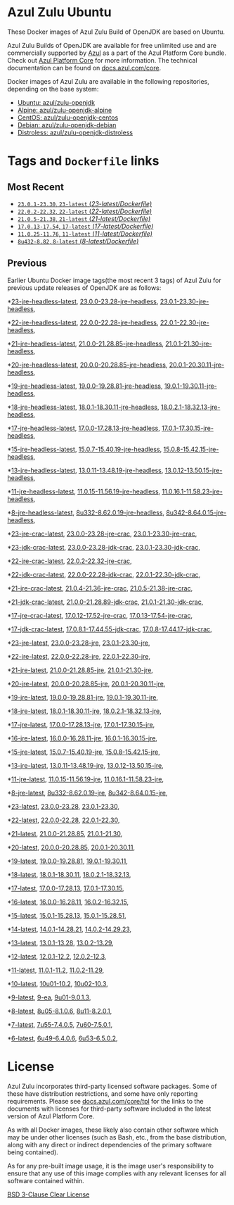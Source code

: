 Azul Zulu Ubuntu
================

These Docker images of Azul Zulu Build of OpenJDK are based on Ubuntu.

Azul Zulu Builds of OpenJDK are available for free unlimited use and are commercially supported by [Azul][1] as a part of the Azul Platform Core bundle.
Check out [Azul Platform Core][2] for more information. The technical documentation can be found on [docs.azul.com/core][3].

Docker images of Azul Zulu are available in the following repositories, depending on the base system:

  * [Ubuntu: azul/zulu-openjdk][4]
  * [Alpine: azul/zulu-openjdk-alpine][5]
  * [CentOS: azul/zulu-openjdk-centos][6]
  * [Debian: azul/zulu-openjdk-debian][7]
  * [Distroless: azul/zulu-openjdk-distroless][8]

Tags and `Dockerfile` links
===========================

Most Recent
-----------


  * [`23.0.1-23.30`, `23-latest` (*23-latest/Dockerfile)*][42]
  * [`22.0.2-22.32`, `22-latest` (*22-latest/Dockerfile)*][53]
  * [`21.0.5-21.38`, `21-latest` (*21-latest/Dockerfile)*][67]
  * [`17.0.13-17.54`, `17-latest` (*17-latest/Dockerfile)*][129]
  * [`11.0.25-11.76`, `11-latest` (*11-latest/Dockerfile)*][247]
  * [`8u432-8.82`, `8-latest` (*8-latest/Dockerfile)*][313]

Previous
--------

Earlier Ubuntu Docker image tags(the most recent 3 tags) of Azul Zulu for previous update releases of OpenJDK are as follows:


  *[23-jre-headless-latest][11],
  [23.0.0-23.28-jre-headless][47],
  [23.0.1-23.30-jre-headless][49],
  
  *[22-jre-headless-latest][12],
  [22.0.0-22.28-jre-headless][54],
  [22.0.1-22.30-jre-headless][60],
  
  
  *[21-jre-headless-latest][13],
  [21.0.0-21.28.85-jre-headless][68],
  [21.0.1-21.30-jre-headless][74],
  
  
  
  
  
  
  *[20-jre-headless-latest][14],
  [20.0.0-20.28.85-jre-headless][101],
  [20.0.1-20.30.11-jre-headless][103],
  
  
  *[19-jre-headless-latest][15],
  [19.0.0-19.28.81-jre-headless][109],
  [19.0.1-19.30.11-jre-headless][113],
  
  
  *[18-jre-headless-latest][16],
  [18.0.1-18.30.11-jre-headless][120],
  [18.0.2.1-18.32.13-jre-headless][124],
  
  
  *[17-jre-headless-latest][17],
  [17.0.0-17.28.13-jre-headless][130],
  [17.0.1-17.30.15-jre-headless][135],
  
  
  
  
  
  
  
  
  
  
  
  
  
  
  
  
  *[15-jre-headless-latest][18],
  [15.0.7-15.40.19-jre-headless][206],
  [15.0.8-15.42.15-jre-headless][210],
  
  
  
  *[13-jre-headless-latest][19],
  [13.0.11-13.48.19-jre-headless][232],
  [13.0.12-13.50.15-jre-headless][236],
  
  
  
  *[11-jre-headless-latest][20],
  [11.0.15-11.56.19-jre-headless][264],
  [11.0.16.1-11.58.23-jre-headless][266],
  
  
  
  
  
  
  
  
  
  
  
  
  
  *[8-jre-headless-latest][21],
  [8u332-8.62.0.19-jre-headless][351],
  [8u342-8.64.0.15-jre-headless][355],
  
  
  
  
  
  
  
  
  
  
  
  
  
  *[23-jre-crac-latest][22],
  [23.0.0-23.28-jre-crac][44],
  [23.0.1-23.30-jre-crac][50],
  
  *[23-jdk-crac-latest][23],
  [23.0.0-23.28-jdk-crac][46],
  [23.0.1-23.30-jdk-crac][52],
  
  *[22-jre-crac-latest][24],
  [22.0.2-22.32-jre-crac][62],
  
  *[22-jdk-crac-latest][25],
  [22.0.0-22.28-jdk-crac][56],
  [22.0.1-22.30-jdk-crac][59],
  
  
  *[21-jre-crac-latest][26],
  [21.0.4-21.36-jre-crac][92],
  [21.0.5-21.38-jre-crac][94],
  
  *[21-jdk-crac-latest][27],
  [21.0.0-21.28.89-jdk-crac][71],
  [21.0.1-21.30-jdk-crac][73],
  
  
  
  
  
  
  *[17-jre-crac-latest][28],
  [17.0.12-17.52-jre-crac][183],
  [17.0.13-17.54-jre-crac][187],
  
  *[17-jdk-crac-latest][29],
  [17.0.8.1-17.44.55-jdk-crac][160],
  [17.0.8-17.44.17-jdk-crac][164],
  
  
  
  
  
  
  
  *[23-jre-latest][30],
  [23.0.0-23.28-jre][43],
  [23.0.1-23.30-jre][51],
  
  *[22-jre-latest][31],
  [22.0.0-22.28-jre][57],
  [22.0.1-22.30-jre][58],
  
  
  *[21-jre-latest][32],
  [21.0.0-21.28.85-jre][70],
  [21.0.1-21.30-jre][72],
  
  
  
  
  
  
  *[20-jre-latest][33],
  [20.0.0-20.28.85-jre][100],
  [20.0.1-20.30.11-jre][104],
  
  
  *[19-jre-latest][34],
  [19.0.0-19.28.81-jre][111],
  [19.0.1-19.30.11-jre][112],
  
  
  *[18-jre-latest][35],
  [18.0.1-18.30.11-jre][122],
  [18.0.2.1-18.32.13-jre][123],
  
  
  *[17-jre-latest][36],
  [17.0.0-17.28.13-jre][132],
  [17.0.1-17.30.15-jre][133],
  
  
  
  
  
  
  
  
  
  
  
  
  
  
  
  
  *[16-jre-latest][37],
  [16.0.0-16.28.11-jre][193],
  [16.0.1-16.30.15-jre][194],
  
  
  *[15-jre-latest][38],
  [15.0.7-15.40.19-jre][205],
  [15.0.8-15.42.15-jre][209],
  
  
  
  *[13-jre-latest][39],
  [13.0.11-13.48.19-jre][233],
  [13.0.12-13.50.15-jre][234],
  
  
  
  *[11-jre-latest][40],
  [11.0.15-11.56.19-jre][263],
  [11.0.16.1-11.58.23-jre][268],
  
  
  
  
  
  
  
  
  
  
  
  
  
  *[8-jre-latest][41],
  [8u332-8.62.0.19-jre][352],
  [8u342-8.64.0.15-jre][356],
  
  
  
  
  
  
  
  
  
  
  
  
  
  *[23-latest][42],
  [23.0.0-23.28][45],
  [23.0.1-23.30][48],
  
  *[22-latest][53],
  [22.0.0-22.28][55],
  [22.0.1-22.30][61],
  
  
  *[21-latest][67],
  [21.0.0-21.28.85][69],
  [21.0.1-21.30][75],
  
  
  
  
  
  
  *[20-latest][98],
  [20.0.0-20.28.85][99],
  [20.0.1-20.30.11][102],
  
  
  *[19-latest][108],
  [19.0.0-19.28.81][110],
  [19.0.1-19.30.11][114],
  
  
  
  *[18-latest][119],
  [18.0.1-18.30.11][121],
  [18.0.2.1-18.32.13][125],
  
  
  *[17-latest][129],
  [17.0.0-17.28.13][131],
  [17.0.1-17.30.15][134],
  
  
  
  
  
  
  
  
  
  
  
  
  
  
  
  
  *[16-latest][191],
  [16.0.0-16.28.11][192],
  [16.0.2-16.32.15][195],
  
  *[15-latest][197],
  [15.0.1-15.28.13][198],
  [15.0.1-15.28.51][199],
  
  
  
  
  
  
  
  
  
  
  *[14-latest][217],
  [14.0.1-14.28.21][218],
  [14.0.2-14.29.23][219],
  
  *[13-latest][220],
  [13.0.1-13.28][221],
  [13.0.2-13.29][222],
  
  
  
  
  
  
  
  
  
  
  
  
  
  *[12-latest][243],
  [12.0.1-12.2][244],
  [12.0.2-12.3][245],
  
  
  *[11-latest][247],
  [11.0.1-11.2][248],
  [11.0.2-11.29][249],
  
  
  
  
  
  
  
  
  
  
  
  
  
  
  
  
  
  
  
  
  
  
  
  
  
  
  
  
  *[10-latest][305],
  [10u01-10.2][306],
  [10u02-10.3][307],
  
  *[9-latest][308],
  [9-ea][309],
  [9u01-9.0.1.3][310],
  
  
  
  *[8-latest][313],
  [8u05-8.1.0.6][314],
  [8u11-8.2.0.1][315],
  
  
  
  
  
  
  
  
  
  
  
  
  
  
  
  
  
  
  
  
  
  
  
  
  
  
  
  
  
  
  
  
  
  
  
  
  
  
  
  
  
  
  
  
  
  
  
  
  
  
  *[7-latest][393],
  [7u55-7.4.0.5][394],
  [7u60-7.5.0.1][395],
  
  
  
  
  
  
  
  
  
  
  
  
  
  
  
  
  
  
  
  
  
  
  
  
  
  
  
  
  
  
  
  
  
  
  
  
  *[6-latest][431],
  [6u49-6.4.0.6][432],
  [6u53-6.5.0.2][433],
  
  
  
  
  
  
  
  
  
  
  
  
  
  
  
  
  
  License
=======

Azul Zulu incorporates third-party licensed software packages. Some of these have distribution restrictions, and some have only reporting requirements. Please see [docs.azul.com/core/tpl][9] for the links to the documents with licenses for third-party software included in the latest version of Azul Platform Core.

As with all Docker images, these likely also contain other software which may be under other licenses (such as Bash, etc., from the base distribution, along with any direct or indirect dependencies of the primary software being contained).

As for any pre-built image usage, it is the image user's responsibility to ensure that any use of this image complies with any relevant licenses for all software contained within.

[BSD 3-Clause Clear License][10]

  [1]: https://www.azul.com/
  [2]: https://www.azul.com/products/core/
  [3]: https://docs.azul.com/core/
  [4]: https://hub.docker.com/r/azul/zulu-openjdk
  [5]: https://hub.docker.com/r/azul/zulu-openjdk-alpine
  [6]: https://hub.docker.com/r/azul/zulu-openjdk-centos
  [7]: https://hub.docker.com/r/azul/zulu-openjdk-debian
  [8]: https://hub.docker.com/r/azul/zulu-openjdk-distroless
  [9]: https://docs.azul.com/core/tpl
  [10]: https://github.com/zulu-openjdk/zulu-openjdk/blob/master/LICENSE.txt


  [11]: https://github.com/zulu-openjdk/zulu-openjdk/blob/master/ubuntu/23-jre-headless-latest/Dockerfile
  [47]: https://github.com/zulu-openjdk/zulu-openjdk/blob/master/ubuntu/23.0.0-23.28-jre-headless/Dockerfile
  [49]: https://github.com/zulu-openjdk/zulu-openjdk/blob/master/ubuntu/23.0.1-23.30-jre-headless/Dockerfile
  
  [12]: https://github.com/zulu-openjdk/zulu-openjdk/blob/master/ubuntu/22-jre-headless-latest/Dockerfile
  [54]: https://github.com/zulu-openjdk/zulu-openjdk/blob/master/ubuntu/22.0.0-22.28-jre-headless/Dockerfile
  [60]: https://github.com/zulu-openjdk/zulu-openjdk/blob/master/ubuntu/22.0.1-22.30-jre-headless/Dockerfile
  
  
  [13]: https://github.com/zulu-openjdk/zulu-openjdk/blob/master/ubuntu/21-jre-headless-latest/Dockerfile
  [68]: https://github.com/zulu-openjdk/zulu-openjdk/blob/master/ubuntu/21.0.0-21.28.85-jre-headless/Dockerfile
  [74]: https://github.com/zulu-openjdk/zulu-openjdk/blob/master/ubuntu/21.0.1-21.30-jre-headless/Dockerfile
  
  
  
  
  
  
  [14]: https://github.com/zulu-openjdk/zulu-openjdk/blob/master/ubuntu/20-jre-headless-latest/Dockerfile
  [101]: https://github.com/zulu-openjdk/zulu-openjdk/blob/master/ubuntu/20.0.0-20.28.85-jre-headless/Dockerfile
  [103]: https://github.com/zulu-openjdk/zulu-openjdk/blob/master/ubuntu/20.0.1-20.30.11-jre-headless/Dockerfile
  
  
  [15]: https://github.com/zulu-openjdk/zulu-openjdk/blob/master/ubuntu/19-jre-headless-latest/Dockerfile
  [109]: https://github.com/zulu-openjdk/zulu-openjdk/blob/master/ubuntu/19.0.0-19.28.81-jre-headless/Dockerfile
  [113]: https://github.com/zulu-openjdk/zulu-openjdk/blob/master/ubuntu/19.0.1-19.30.11-jre-headless/Dockerfile
  
  
  [16]: https://github.com/zulu-openjdk/zulu-openjdk/blob/master/ubuntu/18-jre-headless-latest/Dockerfile
  [120]: https://github.com/zulu-openjdk/zulu-openjdk/blob/master/ubuntu/18.0.1-18.30.11-jre-headless/Dockerfile
  [124]: https://github.com/zulu-openjdk/zulu-openjdk/blob/master/ubuntu/18.0.2.1-18.32.13-jre-headless/Dockerfile
  
  
  [17]: https://github.com/zulu-openjdk/zulu-openjdk/blob/master/ubuntu/17-jre-headless-latest/Dockerfile
  [130]: https://github.com/zulu-openjdk/zulu-openjdk/blob/master/ubuntu/17.0.0-17.28.13-jre-headless/Dockerfile
  [135]: https://github.com/zulu-openjdk/zulu-openjdk/blob/master/ubuntu/17.0.1-17.30.15-jre-headless/Dockerfile
  
  
  
  
  
  
  
  
  
  
  
  
  
  
  
  
  [18]: https://github.com/zulu-openjdk/zulu-openjdk/blob/master/ubuntu/15-jre-headless-latest/Dockerfile
  [206]: https://github.com/zulu-openjdk/zulu-openjdk/blob/master/ubuntu/15.0.7-15.40.19-jre-headless/Dockerfile
  [210]: https://github.com/zulu-openjdk/zulu-openjdk/blob/master/ubuntu/15.0.8-15.42.15-jre-headless/Dockerfile
  
  
  
  [19]: https://github.com/zulu-openjdk/zulu-openjdk/blob/master/ubuntu/13-jre-headless-latest/Dockerfile
  [232]: https://github.com/zulu-openjdk/zulu-openjdk/blob/master/ubuntu/13.0.11-13.48.19-jre-headless/Dockerfile
  [236]: https://github.com/zulu-openjdk/zulu-openjdk/blob/master/ubuntu/13.0.12-13.50.15-jre-headless/Dockerfile
  
  
  
  [20]: https://github.com/zulu-openjdk/zulu-openjdk/blob/master/ubuntu/11-jre-headless-latest/Dockerfile
  [264]: https://github.com/zulu-openjdk/zulu-openjdk/blob/master/ubuntu/11.0.15-11.56.19-jre-headless/Dockerfile
  [266]: https://github.com/zulu-openjdk/zulu-openjdk/blob/master/ubuntu/11.0.16.1-11.58.23-jre-headless/Dockerfile
  
  
  
  
  
  
  
  
  
  
  
  
  
  [21]: https://github.com/zulu-openjdk/zulu-openjdk/blob/master/ubuntu/8-jre-headless-latest/Dockerfile
  [351]: https://github.com/zulu-openjdk/zulu-openjdk/blob/master/ubuntu/8u332-8.62.0.19-jre-headless/Dockerfile
  [355]: https://github.com/zulu-openjdk/zulu-openjdk/blob/master/ubuntu/8u342-8.64.0.15-jre-headless/Dockerfile
  
  
  
  
  
  
  
  
  
  
  
  
  
  [22]: https://github.com/zulu-openjdk/zulu-openjdk/blob/master/ubuntu/23-jre-crac-latest/Dockerfile
  [44]: https://github.com/zulu-openjdk/zulu-openjdk/blob/master/ubuntu/23.0.0-23.28-jre-crac/Dockerfile
  [50]: https://github.com/zulu-openjdk/zulu-openjdk/blob/master/ubuntu/23.0.1-23.30-jre-crac/Dockerfile
  
  [23]: https://github.com/zulu-openjdk/zulu-openjdk/blob/master/ubuntu/23-jdk-crac-latest/Dockerfile
  [46]: https://github.com/zulu-openjdk/zulu-openjdk/blob/master/ubuntu/23.0.0-23.28-jdk-crac/Dockerfile
  [52]: https://github.com/zulu-openjdk/zulu-openjdk/blob/master/ubuntu/23.0.1-23.30-jdk-crac/Dockerfile
  
  [24]: https://github.com/zulu-openjdk/zulu-openjdk/blob/master/ubuntu/22-jre-crac-latest/Dockerfile
  [62]: https://github.com/zulu-openjdk/zulu-openjdk/blob/master/ubuntu/22.0.2-22.32-jre-crac/Dockerfile
  
  [25]: https://github.com/zulu-openjdk/zulu-openjdk/blob/master/ubuntu/22-jdk-crac-latest/Dockerfile
  [56]: https://github.com/zulu-openjdk/zulu-openjdk/blob/master/ubuntu/22.0.0-22.28-jdk-crac/Dockerfile
  [59]: https://github.com/zulu-openjdk/zulu-openjdk/blob/master/ubuntu/22.0.1-22.30-jdk-crac/Dockerfile
  
  
  [26]: https://github.com/zulu-openjdk/zulu-openjdk/blob/master/ubuntu/21-jre-crac-latest/Dockerfile
  [92]: https://github.com/zulu-openjdk/zulu-openjdk/blob/master/ubuntu/21.0.4-21.36-jre-crac/Dockerfile
  [94]: https://github.com/zulu-openjdk/zulu-openjdk/blob/master/ubuntu/21.0.5-21.38-jre-crac/Dockerfile
  
  [27]: https://github.com/zulu-openjdk/zulu-openjdk/blob/master/ubuntu/21-jdk-crac-latest/Dockerfile
  [71]: https://github.com/zulu-openjdk/zulu-openjdk/blob/master/ubuntu/21.0.0-21.28.89-jdk-crac/Dockerfile
  [73]: https://github.com/zulu-openjdk/zulu-openjdk/blob/master/ubuntu/21.0.1-21.30-jdk-crac/Dockerfile
  
  
  
  
  
  
  [28]: https://github.com/zulu-openjdk/zulu-openjdk/blob/master/ubuntu/17-jre-crac-latest/Dockerfile
  [183]: https://github.com/zulu-openjdk/zulu-openjdk/blob/master/ubuntu/17.0.12-17.52-jre-crac/Dockerfile
  [187]: https://github.com/zulu-openjdk/zulu-openjdk/blob/master/ubuntu/17.0.13-17.54-jre-crac/Dockerfile
  
  [29]: https://github.com/zulu-openjdk/zulu-openjdk/blob/master/ubuntu/17-jdk-crac-latest/Dockerfile
  [160]: https://github.com/zulu-openjdk/zulu-openjdk/blob/master/ubuntu/17.0.8.1-17.44.55-jdk-crac/Dockerfile
  [164]: https://github.com/zulu-openjdk/zulu-openjdk/blob/master/ubuntu/17.0.8-17.44.17-jdk-crac/Dockerfile
  
  
  
  
  
  
  
  [30]: https://github.com/zulu-openjdk/zulu-openjdk/blob/master/ubuntu/23-jre-latest/Dockerfile
  [43]: https://github.com/zulu-openjdk/zulu-openjdk/blob/master/ubuntu/23.0.0-23.28-jre/Dockerfile
  [51]: https://github.com/zulu-openjdk/zulu-openjdk/blob/master/ubuntu/23.0.1-23.30-jre/Dockerfile
  
  [31]: https://github.com/zulu-openjdk/zulu-openjdk/blob/master/ubuntu/22-jre-latest/Dockerfile
  [57]: https://github.com/zulu-openjdk/zulu-openjdk/blob/master/ubuntu/22.0.0-22.28-jre/Dockerfile
  [58]: https://github.com/zulu-openjdk/zulu-openjdk/blob/master/ubuntu/22.0.1-22.30-jre/Dockerfile
  
  
  [32]: https://github.com/zulu-openjdk/zulu-openjdk/blob/master/ubuntu/21-jre-latest/Dockerfile
  [70]: https://github.com/zulu-openjdk/zulu-openjdk/blob/master/ubuntu/21.0.0-21.28.85-jre/Dockerfile
  [72]: https://github.com/zulu-openjdk/zulu-openjdk/blob/master/ubuntu/21.0.1-21.30-jre/Dockerfile
  
  
  
  
  
  
  [33]: https://github.com/zulu-openjdk/zulu-openjdk/blob/master/ubuntu/20-jre-latest/Dockerfile
  [100]: https://github.com/zulu-openjdk/zulu-openjdk/blob/master/ubuntu/20.0.0-20.28.85-jre/Dockerfile
  [104]: https://github.com/zulu-openjdk/zulu-openjdk/blob/master/ubuntu/20.0.1-20.30.11-jre/Dockerfile
  
  
  [34]: https://github.com/zulu-openjdk/zulu-openjdk/blob/master/ubuntu/19-jre-latest/Dockerfile
  [111]: https://github.com/zulu-openjdk/zulu-openjdk/blob/master/ubuntu/19.0.0-19.28.81-jre/Dockerfile
  [112]: https://github.com/zulu-openjdk/zulu-openjdk/blob/master/ubuntu/19.0.1-19.30.11-jre/Dockerfile
  
  
  [35]: https://github.com/zulu-openjdk/zulu-openjdk/blob/master/ubuntu/18-jre-latest/Dockerfile
  [122]: https://github.com/zulu-openjdk/zulu-openjdk/blob/master/ubuntu/18.0.1-18.30.11-jre/Dockerfile
  [123]: https://github.com/zulu-openjdk/zulu-openjdk/blob/master/ubuntu/18.0.2.1-18.32.13-jre/Dockerfile
  
  
  [36]: https://github.com/zulu-openjdk/zulu-openjdk/blob/master/ubuntu/17-jre-latest/Dockerfile
  [132]: https://github.com/zulu-openjdk/zulu-openjdk/blob/master/ubuntu/17.0.0-17.28.13-jre/Dockerfile
  [133]: https://github.com/zulu-openjdk/zulu-openjdk/blob/master/ubuntu/17.0.1-17.30.15-jre/Dockerfile
  
  
  
  
  
  
  
  
  
  
  
  
  
  
  
  
  [37]: https://github.com/zulu-openjdk/zulu-openjdk/blob/master/ubuntu/16-jre-latest/Dockerfile
  [193]: https://github.com/zulu-openjdk/zulu-openjdk/blob/master/ubuntu/16.0.0-16.28.11-jre/Dockerfile
  [194]: https://github.com/zulu-openjdk/zulu-openjdk/blob/master/ubuntu/16.0.1-16.30.15-jre/Dockerfile
  
  
  [38]: https://github.com/zulu-openjdk/zulu-openjdk/blob/master/ubuntu/15-jre-latest/Dockerfile
  [205]: https://github.com/zulu-openjdk/zulu-openjdk/blob/master/ubuntu/15.0.7-15.40.19-jre/Dockerfile
  [209]: https://github.com/zulu-openjdk/zulu-openjdk/blob/master/ubuntu/15.0.8-15.42.15-jre/Dockerfile
  
  
  
  [39]: https://github.com/zulu-openjdk/zulu-openjdk/blob/master/ubuntu/13-jre-latest/Dockerfile
  [233]: https://github.com/zulu-openjdk/zulu-openjdk/blob/master/ubuntu/13.0.11-13.48.19-jre/Dockerfile
  [234]: https://github.com/zulu-openjdk/zulu-openjdk/blob/master/ubuntu/13.0.12-13.50.15-jre/Dockerfile
  
  
  
  [40]: https://github.com/zulu-openjdk/zulu-openjdk/blob/master/ubuntu/11-jre-latest/Dockerfile
  [263]: https://github.com/zulu-openjdk/zulu-openjdk/blob/master/ubuntu/11.0.15-11.56.19-jre/Dockerfile
  [268]: https://github.com/zulu-openjdk/zulu-openjdk/blob/master/ubuntu/11.0.16.1-11.58.23-jre/Dockerfile
  
  
  
  
  
  
  
  
  
  
  
  
  
  [41]: https://github.com/zulu-openjdk/zulu-openjdk/blob/master/ubuntu/8-jre-latest/Dockerfile
  [352]: https://github.com/zulu-openjdk/zulu-openjdk/blob/master/ubuntu/8u332-8.62.0.19-jre/Dockerfile
  [356]: https://github.com/zulu-openjdk/zulu-openjdk/blob/master/ubuntu/8u342-8.64.0.15-jre/Dockerfile
  
  
  
  
  
  
  
  
  
  
  
  
  
  [42]: https://github.com/zulu-openjdk/zulu-openjdk/blob/master/ubuntu/23-latest/Dockerfile
  [45]: https://github.com/zulu-openjdk/zulu-openjdk/blob/master/ubuntu/23.0.0-23.28/Dockerfile
  [48]: https://github.com/zulu-openjdk/zulu-openjdk/blob/master/ubuntu/23.0.1-23.30/Dockerfile
  
  [53]: https://github.com/zulu-openjdk/zulu-openjdk/blob/master/ubuntu/22-latest/Dockerfile
  [55]: https://github.com/zulu-openjdk/zulu-openjdk/blob/master/ubuntu/22.0.0-22.28/Dockerfile
  [61]: https://github.com/zulu-openjdk/zulu-openjdk/blob/master/ubuntu/22.0.1-22.30/Dockerfile
  
  
  [67]: https://github.com/zulu-openjdk/zulu-openjdk/blob/master/ubuntu/21-latest/Dockerfile
  [69]: https://github.com/zulu-openjdk/zulu-openjdk/blob/master/ubuntu/21.0.0-21.28.85/Dockerfile
  [75]: https://github.com/zulu-openjdk/zulu-openjdk/blob/master/ubuntu/21.0.1-21.30/Dockerfile
  
  
  
  
  
  
  [98]: https://github.com/zulu-openjdk/zulu-openjdk/blob/master/ubuntu/20-latest/Dockerfile
  [99]: https://github.com/zulu-openjdk/zulu-openjdk/blob/master/ubuntu/20.0.0-20.28.85/Dockerfile
  [102]: https://github.com/zulu-openjdk/zulu-openjdk/blob/master/ubuntu/20.0.1-20.30.11/Dockerfile
  
  
  [108]: https://github.com/zulu-openjdk/zulu-openjdk/blob/master/ubuntu/19-latest/Dockerfile
  [110]: https://github.com/zulu-openjdk/zulu-openjdk/blob/master/ubuntu/19.0.0-19.28.81/Dockerfile
  [114]: https://github.com/zulu-openjdk/zulu-openjdk/blob/master/ubuntu/19.0.1-19.30.11/Dockerfile
  
  
  
  [119]: https://github.com/zulu-openjdk/zulu-openjdk/blob/master/ubuntu/18-latest/Dockerfile
  [121]: https://github.com/zulu-openjdk/zulu-openjdk/blob/master/ubuntu/18.0.1-18.30.11/Dockerfile
  [125]: https://github.com/zulu-openjdk/zulu-openjdk/blob/master/ubuntu/18.0.2.1-18.32.13/Dockerfile
  
  
  [129]: https://github.com/zulu-openjdk/zulu-openjdk/blob/master/ubuntu/17-latest/Dockerfile
  [131]: https://github.com/zulu-openjdk/zulu-openjdk/blob/master/ubuntu/17.0.0-17.28.13/Dockerfile
  [134]: https://github.com/zulu-openjdk/zulu-openjdk/blob/master/ubuntu/17.0.1-17.30.15/Dockerfile
  
  
  
  
  
  
  
  
  
  
  
  
  
  
  
  
  [191]: https://github.com/zulu-openjdk/zulu-openjdk/blob/master/ubuntu/16-latest/Dockerfile
  [192]: https://github.com/zulu-openjdk/zulu-openjdk/blob/master/ubuntu/16.0.0-16.28.11/Dockerfile
  [195]: https://github.com/zulu-openjdk/zulu-openjdk/blob/master/ubuntu/16.0.2-16.32.15/Dockerfile
  
  [197]: https://github.com/zulu-openjdk/zulu-openjdk/blob/master/ubuntu/15-latest/Dockerfile
  [198]: https://github.com/zulu-openjdk/zulu-openjdk/blob/master/ubuntu/15.0.1-15.28.13/Dockerfile
  [199]: https://github.com/zulu-openjdk/zulu-openjdk/blob/master/ubuntu/15.0.1-15.28.51/Dockerfile
  
  
  
  
  
  
  
  
  
  
  [217]: https://github.com/zulu-openjdk/zulu-openjdk/blob/master/ubuntu/14-latest/Dockerfile
  [218]: https://github.com/zulu-openjdk/zulu-openjdk/blob/master/ubuntu/14.0.1-14.28.21/Dockerfile
  [219]: https://github.com/zulu-openjdk/zulu-openjdk/blob/master/ubuntu/14.0.2-14.29.23/Dockerfile
  
  [220]: https://github.com/zulu-openjdk/zulu-openjdk/blob/master/ubuntu/13-latest/Dockerfile
  [221]: https://github.com/zulu-openjdk/zulu-openjdk/blob/master/ubuntu/13.0.1-13.28/Dockerfile
  [222]: https://github.com/zulu-openjdk/zulu-openjdk/blob/master/ubuntu/13.0.2-13.29/Dockerfile
  
  
  
  
  
  
  
  
  
  
  
  
  
  [243]: https://github.com/zulu-openjdk/zulu-openjdk/blob/master/ubuntu/12-latest/Dockerfile
  [244]: https://github.com/zulu-openjdk/zulu-openjdk/blob/master/ubuntu/12.0.1-12.2/Dockerfile
  [245]: https://github.com/zulu-openjdk/zulu-openjdk/blob/master/ubuntu/12.0.2-12.3/Dockerfile
  
  
  [247]: https://github.com/zulu-openjdk/zulu-openjdk/blob/master/ubuntu/11-latest/Dockerfile
  [248]: https://github.com/zulu-openjdk/zulu-openjdk/blob/master/ubuntu/11.0.1-11.2/Dockerfile
  [249]: https://github.com/zulu-openjdk/zulu-openjdk/blob/master/ubuntu/11.0.2-11.29/Dockerfile
  
  
  
  
  
  
  
  
  
  
  
  
  
  
  
  
  
  
  
  
  
  
  
  
  
  
  
  
  [305]: https://github.com/zulu-openjdk/zulu-openjdk/blob/master/ubuntu/10-latest/Dockerfile
  [306]: https://github.com/zulu-openjdk/zulu-openjdk/blob/master/ubuntu/10u01-10.2/Dockerfile
  [307]: https://github.com/zulu-openjdk/zulu-openjdk/blob/master/ubuntu/10u02-10.3/Dockerfile
  
  [308]: https://github.com/zulu-openjdk/zulu-openjdk/blob/master/ubuntu/9-latest/Dockerfile
  [309]: https://github.com/zulu-openjdk/zulu-openjdk/blob/master/ubuntu/9-ea/Dockerfile
  [310]: https://github.com/zulu-openjdk/zulu-openjdk/blob/master/ubuntu/9u01-9.0.1.3/Dockerfile
  
  
  
  [313]: https://github.com/zulu-openjdk/zulu-openjdk/blob/master/ubuntu/8-latest/Dockerfile
  [314]: https://github.com/zulu-openjdk/zulu-openjdk/blob/master/ubuntu/8u05-8.1.0.6/Dockerfile
  [315]: https://github.com/zulu-openjdk/zulu-openjdk/blob/master/ubuntu/8u11-8.2.0.1/Dockerfile
  
  
  
  
  
  
  
  
  
  
  
  
  
  
  
  
  
  
  
  
  
  
  
  
  
  
  
  
  
  
  
  
  
  
  
  
  
  
  
  
  
  
  
  
  
  
  
  
  
  
  [393]: https://github.com/zulu-openjdk/zulu-openjdk/blob/master/ubuntu/7-latest/Dockerfile
  [394]: https://github.com/zulu-openjdk/zulu-openjdk/blob/master/ubuntu/7u55-7.4.0.5/Dockerfile
  [395]: https://github.com/zulu-openjdk/zulu-openjdk/blob/master/ubuntu/7u60-7.5.0.1/Dockerfile
  
  
  
  
  
  
  
  
  
  
  
  
  
  
  
  
  
  
  
  
  
  
  
  
  
  
  
  
  
  
  
  
  
  
  
  
  [431]: https://github.com/zulu-openjdk/zulu-openjdk/blob/master/ubuntu/6-latest/Dockerfile
  [432]: https://github.com/zulu-openjdk/zulu-openjdk/blob/master/ubuntu/6u49-6.4.0.6/Dockerfile
  [433]: https://github.com/zulu-openjdk/zulu-openjdk/blob/master/ubuntu/6u53-6.5.0.2/Dockerfile
  
  
  
  
  
  
  
  
  
  
  
  
  
  
  
  
  
  
